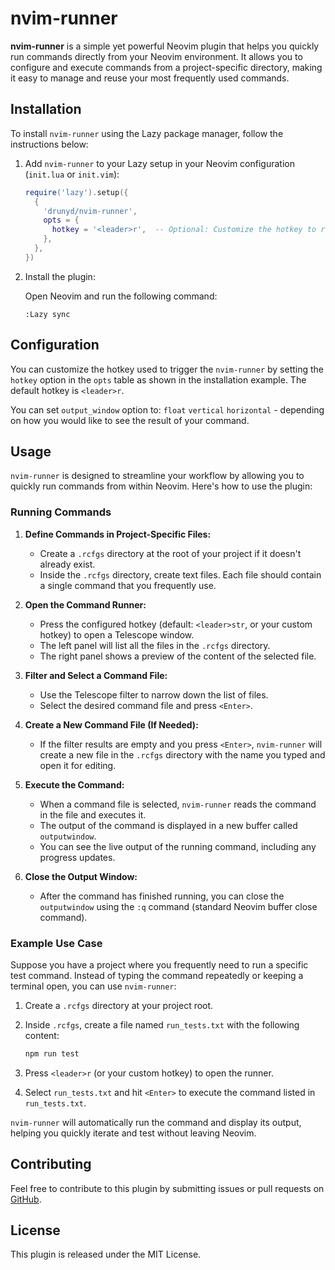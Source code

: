 # nvim-runner

**nvim-runner** is a simple yet powerful Neovim plugin that helps you quickly run commands directly from your Neovim environment. It allows you to configure and execute commands from a project-specific directory, making it easy to manage and reuse your most frequently used commands.

## Installation

To install `nvim-runner` using the Lazy package manager, follow the instructions below:

1. Add `nvim-runner` to your Lazy setup in your Neovim configuration (`init.lua` or `init.vim`):

    ```lua
    require('lazy').setup({
      {
        'drunyd/nvim-runner',
        opts = {
          hotkey = '<leader>r',  -- Optional: Customize the hotkey to run the commands
        },
      },
    })
    ```

2. Install the plugin:

    Open Neovim and run the following command:

    ```vim
    :Lazy sync
    ```

## Configuration

You can customize the hotkey used to trigger the `nvim-runner` by setting the `hotkey` option in the `opts` table as shown in the installation example. The default hotkey is `<leader>r`.

You can set `output_window` option to: `float` `vertical` `horizontal`  - depending on how you would like to see the result of your command.

## Usage

`nvim-runner` is designed to streamline your workflow by allowing you to quickly run commands from within Neovim. Here's how to use the plugin:

### Running Commands

1. **Define Commands in Project-Specific Files:**

   - Create a `.rcfgs` directory at the root of your project if it doesn't already exist.
   - Inside the `.rcfgs` directory, create text files. Each file should contain a single command that you frequently use.

2. **Open the Command Runner:**

   - Press the configured hotkey (default: `<leader>str`, or your custom hotkey) to open a Telescope window.
   - The left panel will list all the files in the `.rcfgs` directory.
   - The right panel shows a preview of the content of the selected file.

3. **Filter and Select a Command File:**

   - Use the Telescope filter to narrow down the list of files.
   - Select the desired command file and press `<Enter>`.

4. **Create a New Command File (If Needed):**

   - If the filter results are empty and you press `<Enter>`, `nvim-runner` will create a new file in the `.rcfgs` directory with the name you typed and open it for editing.

5. **Execute the Command:**

   - When a command file is selected, `nvim-runner` reads the command in the file and executes it.
   - The output of the command is displayed in a new buffer called `outputwindow`.
   - You can see the live output of the running command, including any progress updates.

6. **Close the Output Window:**

   - After the command has finished running, you can close the `outputwindow` using the `:q` command (standard Neovim buffer close command).

### Example Use Case

Suppose you have a project where you frequently need to run a specific test command. Instead of typing the command repeatedly or keeping a terminal open, you can use `nvim-runner`:

1. Create a `.rcfgs` directory at your project root.
2. Inside `.rcfgs`, create a file named `run_tests.txt` with the following content:

    ```bash
    npm run test
    ```

3. Press `<leader>r` (or your custom hotkey) to open the runner.
4. Select `run_tests.txt` and hit `<Enter>` to execute the command listed in `run_tests.txt`.

`nvim-runner` will automatically run the command and display its output, helping you quickly iterate and test without leaving Neovim.

## Contributing

Feel free to contribute to this plugin by submitting issues or pull requests on [GitHub](https://github.com/drunyd/nvim-runner).

## License

This plugin is released under the MIT License.
